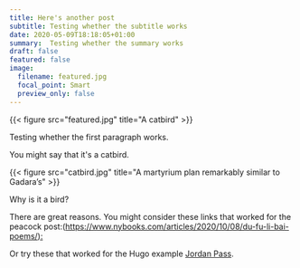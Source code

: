 ```yaml
---
title: Here's another post
subtitle: Testing whether the subtitle works
date: 2020-05-09T18:18:05+01:00
summary:  Testing whether the summary works
draft: false
featured: false
image:
  filename: featured.jpg
  focal_point: Smart
  preview_only: false
---
```


{{< figure src="featured.jpg" title="A catbird" >}}

Testing whether the first paragraph works.

<!--more-->

You might say that it's a catbird.

{{< figure src="catbird.jpg" title="A martyrium plan remarkably similar to Gadara’s" >}}

Why is it a bird?

There are great reasons. You might consider these links that worked for the peacock post:([https://www.nybooks.com/articles/2020/10/08/du-fu-li-bai-poems/):](https://www.nybooks.com/articles/2020/10/08/du-fu-li-bai-poems/)

Or try these that worked for the Hugo example [Jordan Pass][jordanpass]. 

[jordanpass]: https://www.jordanpass.jo/
